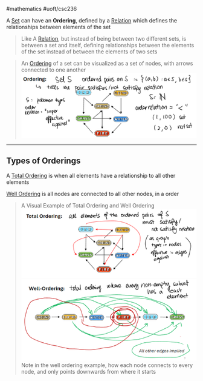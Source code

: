 #mathematics 
#uoft/csc236 

A [Set](../../Math/MAT223%20Notes/Set.md) can have an **Ordering**, defined by a [Relation](Relation.md) which defines the relationships between elements of the set

> Like A [Relation](Relation.md), but instead of being between two different sets, is between a set and itself, defining relationships between the elements of the set instead of between the elements of two sets

>An [Ordering](.md) of a set can be visualized as a set of nodes, with arrows connected to one another
>	![Pasted image 20240517203833](attachments/Pasted%20image%2020240517203833.png)

---
## Types of Orderings

A  [Total Ordering](Total%20Ordering.md) is when all elements have a relationship to all other elements

[Well Ordering](Well%20Ordering.md) is all nodes are connected to all other nodes, in a order

>A Visual Example of Total Ordering and Well Ordering
>	![500](attachments/Pasted%20image%2020240517203945.png)![425](attachments/Pasted%20image%2020240517204035.png)
>Note in the well ordering example, how each node connects to every node, and only points downwards from where it starts